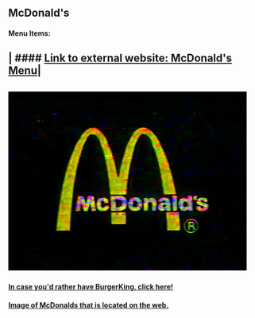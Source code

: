 ## McDonald's

#### Menu Items:
| #### [Link to external website: McDonald's Menu](https://www.mcdonalds.com/us/en-us/full-menu.html)|
 ----------------------------------------------------------------------------------------------------

![](image/mc.gif)
-----------------

#### [In case you'd rather have BurgerKing, click here!](https://github.com/krosswick/Markdown/blob/master/burgerking.md)

#### [Image of McDonalds that is located on the web.](https://www.reachmee.com/wp-content/uploads/2014/08/mcdonalds-portfolio.png)
